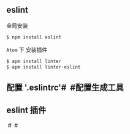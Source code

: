 ## eslint
全局安装
```sh
$ npm install eslint
```
`Atom` 下 安装插件
```sh
$ apm install linter
$ apm install linter-eslint
```
## 配置 '.eslintrc'#  #配置生成工具
## eslint 插件
 #  #
